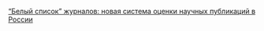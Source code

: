 [“Белый список” журналов: новая система оценки научных публикаций в России](/more/Белый_список_журналов_новая_система_оценки_научных_публикаций_в_России.docx)
